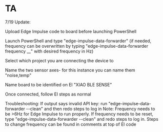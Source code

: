 # TA
7/19 Update:

Upload Edge Impulse code to board before launching PowerShell

Launch PowerShell and type "edge-impulse-data-forwarder" (if needed, frequency can be overwritten by typing "edge-impulse-data-forwarder frequency __" with desired frequency in Hz)

Select which project you are connecting the device to

Name the two sensor axes- for this instance you can name them "noise,temp"

Name board to be identified on EI "XIAO BLE SENSE"

Once connected, follow EI steps as normal

Troubleshooting:
If output says invalid API key: run "edge-impulse-data-forwarder --clean" and then redo steps to log in 
Note: Frequency needs to be >6Hz for Edge Impulse to run properly. If frequency needs to be reset, type "edge-impulse-data-forwarder --clean" and redo steps to log in. Steps to change frequency can be found in comments at top of EI code
